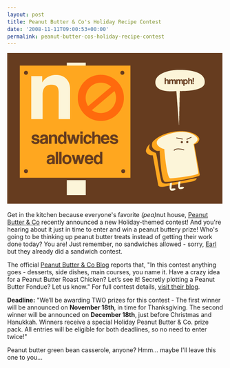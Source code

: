 ```yaml
---
layout: post
title: Peanut Butter & Co's Holiday Recipe Contest
date: '2008-11-11T09:00:53+00:00'
permalink: peanut-butter-cos-holiday-recipe-contest
---
```

<img src='images/uploads/2008/11/pb_co_contest.gif' alt='Peanut Butter and Co Contest' class="yellowborder" />

Get in the kitchen because everyone's favorite <em>(pea)</em>nut house, <a href="http://www.ilovepeanutbutter.com/">Peanut Butter & Co</a> recently announced a new Holiday-themed contest! And you're hearing about it just in time to enter and win a peanut buttery prize! Who's going to be thinking up peanut butter treats instead of getting their work done today? You are! Just remember, no sandwiches allowed - sorry, <a href="http://www.wordsources.info/words-mod-sandwich.html">Earl</a> but they already did a sandwich contest.

The official <a href="http://blog.ilovepeanutbutter.com/">Peanut Butter & Co Blog</a> reports that, "In this contest anything goes - desserts, side dishes, main courses, you name it. Have a crazy idea for a Peanut Butter Roast Chicken? Let’s see it! Secretly plotting a Peanut Butter Fondue? Let us know." For full contest details, <a href="http://blog.ilovepeanutbutter.com/2008/11/05/holiday-recipe-contest/">visit their blog</a>.

<strong>Deadline:</strong> "We’ll be awarding TWO prizes for this contest - The first winner will be announced on <strong>November 18th</strong>, in time for Thanksgiving. The second winner will be announced on <strong>December 18th</strong>, just before Christmas and Hanukkah. Winners receive a special Holiday Peanut Butter & Co. prize pack. All entries will be eligible for both deadlines, so no need to enter twice!"

Peanut butter green bean casserole, anyone? Hmm... maybe I'll leave this one to you...
